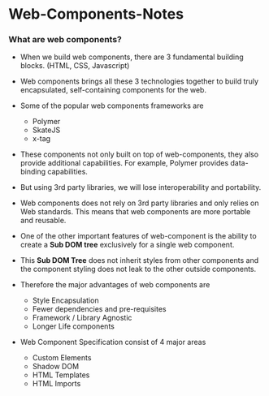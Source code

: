 # Web-Components-Notes

### What are web components?
* When we build web components, there are 3 fundamental building blocks. (HTML, CSS, Javascript)
* Web components brings all these 3 technologies together to build truly encapsulated, self-containing components for the web.
* Some of the popular web components frameworks are 
  * Polymer
  * SkateJS
  * x-tag
* These components not only built on top of web-components, they also provide additional capabilities. For example, Polymer provides data-binding capabilities.
* But using 3rd party libraries, we will lose interoperability and portability.
* Web components does not rely on 3rd party libraries and only relies on Web standards. This means that web components are more portable and reusable.
* One of the other important features of web-component is the ability to create a **Sub DOM tree** exclusively for a single web component.
* This **Sub DOM Tree** does not inherit styles from other components and the component styling does not leak to the other outside components.
* Therefore the major advantages of web components are
  * Style Encapsulation
  * Fewer dependencies and pre-requisites
  * Framework / Library Agnostic
  * Longer Life components
  
* Web Component Specification consist of 4 major areas
  * Custom Elements
  * Shadow DOM
  * HTML Templates
  * HTML Imports
